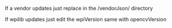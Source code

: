 If a vendor updates just replace in the /vendorJson/ directory

If wpilib updates just edit the wpiVersion same with opencvVersion